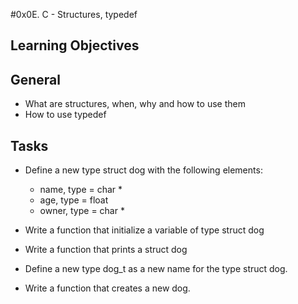 #0x0E. C - Structures, typedef

## Learning Objectives

## General

- What are structures, when, why and how to use them
- How to use typedef

## Tasks

- Define a new type struct dog with the following elements:

  - name, type = char *
  - age, type = float
  - owner, type = char *

- Write a function that initialize a variable of type struct dog
- Write a function that prints a struct dog
- Define a new type dog_t as a new name for the type struct dog.
- Write a function that creates a new dog.
